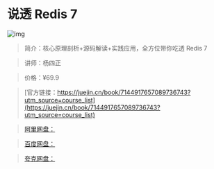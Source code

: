 # 说透 Redis 7

![img](../../assets/68f35d5197fe4397a999d7e543326cd3~tplv-k3u1fbpfcp-no-mark:280:280:200:280.png)

> 简介：核心原理剖析+源码解读+实践应用，全方位带你吃透 Redis 7

> 讲师：杨四正

> 价格：¥69.9

> [官方链接：https://juejin.cn/book/7144917657089736743?utm_source=course_list](https://juejin.cn/book/7144917657089736743?utm_source=course_list)

> [阿里网盘：]()

> [百度网盘：]()

> [夸克网盘：]()

